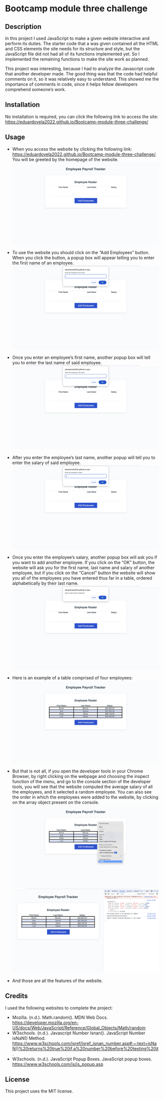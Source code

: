 # Bootcamp module three challenge

## Description

In this project I used JavaScript to make a given website interactive and perform its duties. The starter code that a was given contained all the HTML and CSS elements the site needs for its structure and style, but the JavaScript file did not had all of its functions implemented yet. So I implemented the remaining functions to make the site work as planned.

This project was interesting, because I had to analyze the Javascript code that another developer made. The good thing was that the code had helpful comments on it, so it was relatively easy to understand. This showed me the importance of comments in code, since it helps fellow developers comprehend someone’s work.

## Installation

No installation is required, you can click the following link to access the site: https://eduardovela2022.github.io/Bootcamp-module-three-challenge/

## Usage

- When you access the website by clicking the following link: https://eduardovela2022.github.io/Bootcamp-module-three-challenge/. You will be greeted by the homepage of the website.
  ![The website's homepage](images/homepage.png)

- To use the website you should click on the “Add Employees” button. When you click the button, a popup box will appear telling you to enter the first name of an employee.
  ![First name popup box](images/firstNamePopupBox.png)

- Once you enter an employee’s first name, another popup box will tell you to enter the last name of said employee.
  ![Last name popup box](images/lastNamePopupBox.png)

- After you enter the employee’s last name, another popup will tell you to enter the salary of said employee.
  ![Salary popup box](images/salaryPopupBox.png)

- Once you enter the employee’s salary, another popup box will ask you if you want to add another employee. If you click on the “OK” button, the website will ask you for the first name, last name and salary of another employee, but if you click on the “Cancel” button the website will show you all of the employees you have entered thus far in a table, ordered alphabetically by their last name.
  ![Add another employee popup box](images/addAnotherEmployeePopupBox.png)

- Here is an example of a table comprised of four employees:
  ![Employees Table](images/employeeTable.png)

- But that is not all, if you open the developer tools in your Chrome Browser, by right clicking on the webpage and choosing the inspect function of the menu, and go to the console section of the developer tools, you will see that the website computed the average salary of all the employees, and it selected a random employee. You can also see the order in which the employees were added to the website, by clicking on the array object present on the console.
  ![How to access the Chrome Developer Tools](images/inspect.png)
  ![Chrome Developer Tools console](images/chromeDevTools.png)

- And those are all the features of the website.

## Credits

I used the following websites to complete the project:

- Mozilla. (n.d.). Math.random(). MDN Web Docs. https://developer.mozilla.org/en-US/docs/Web/JavaScript/Reference/Global_Objects/Math/random
- W3schools. (n.d.). Javascript Number Isnan(). JavaScript Number isNaN() Method. https://www.w3schools.com/jsref/jsref_isnan_number.asp#:~:text=isNaN()%20returns%20true%20if,a%20number%20before%20testing%20it.
- W3schools. (n.d.). JavaScript Popup Boxes. JavaScript popup boxes. https://www.w3schools.com/js/js_popup.asp

## License

This project uses the MIT license.
